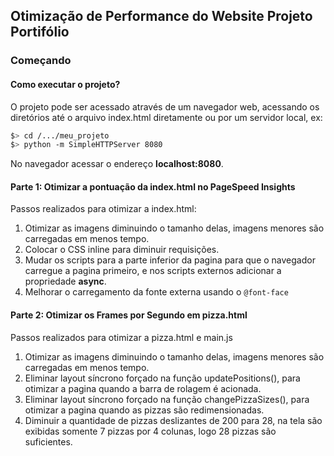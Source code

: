 ## Otimização de Performance do Website Projeto Portifólio

### Começando

#### Como executar o projeto?

O projeto pode ser acessado através de um navegador web, acessando os diretórios até o arquivo index.html diretamente ou por um servidor local, ex:

  ```bash
  $> cd /.../meu_projeto
  $> python -m SimpleHTTPServer 8080
  ```
  No navegador acessar o endereço **localhost:8080**.

#### Parte 1: Otimizar a pontuação da index.html no PageSpeed Insights

Passos realizados para otimizar a index.html:

1. Otimizar as imagens diminuindo o tamanho delas, imagens menores são carregadas em menos tempo.
2. Colocar o CSS inline para diminuir requisições.
3. Mudar os scripts para a parte inferior da pagina para que o navegador carregue a pagina primeiro, e nos scripts externos adicionar a propriedade **async**.
4. Melhorar o carregamento da fonte externa usando o `@font-face`

#### Parte 2: Otimizar os Frames por Segundo em pizza.html

Passos realizados para otimizar a pizza.html e main.js

1. Otimizar as imagens diminuindo o tamanho delas, imagens menores são carregadas em menos tempo.
2. Eliminar layout síncrono forçado na função updatePositions(), para otimizar a pagina quando a barra de rolagem é acionada.
3. Eliminar layout síncrono forçado na função changePizzaSizes(), para otimizar a pagina quando as pizzas são redimensionadas.
4. Diminuir a quantidade de pizzas deslizantes de 200 para 28, na tela são exibidas somente 7 pizzas por 4 colunas, logo 28 pizzas são suficientes.
